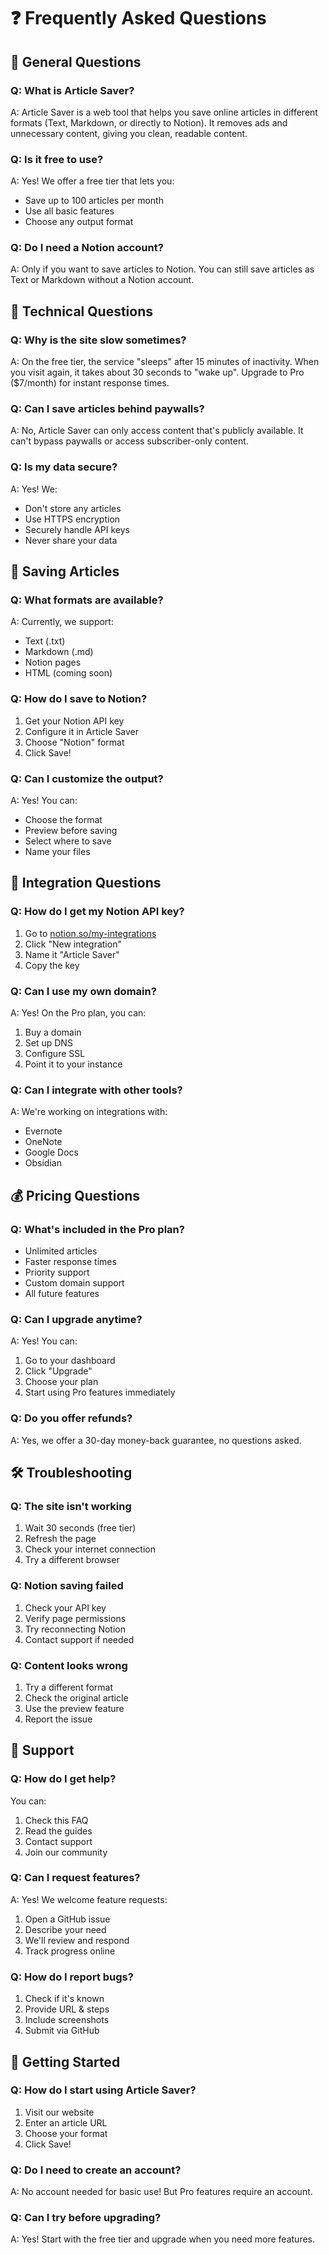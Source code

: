 # ❓ Frequently Asked Questions

## 🌟 General Questions

### Q: What is Article Saver?
A: Article Saver is a web tool that helps you save online articles in different formats (Text, Markdown, or directly to Notion). It removes ads and unnecessary content, giving you clean, readable content.

### Q: Is it free to use?
A: Yes! We offer a free tier that lets you:
- Save up to 100 articles per month
- Use all basic features
- Choose any output format

### Q: Do I need a Notion account?
A: Only if you want to save articles to Notion. You can still save articles as Text or Markdown without a Notion account.

## 🔧 Technical Questions

### Q: Why is the site slow sometimes?
A: On the free tier, the service "sleeps" after 15 minutes of inactivity. When you visit again, it takes about 30 seconds to "wake up". Upgrade to Pro ($7/month) for instant response times.

### Q: Can I save articles behind paywalls?
A: No, Article Saver can only access content that's publicly available. It can't bypass paywalls or access subscriber-only content.

### Q: Is my data secure?
A: Yes! We:
- Don't store any articles
- Use HTTPS encryption
- Securely handle API keys
- Never share your data

## 💾 Saving Articles

### Q: What formats are available?
A: Currently, we support:
- Text (.txt)
- Markdown (.md)
- Notion pages
- HTML (coming soon)

### Q: How do I save to Notion?
1. Get your Notion API key
2. Configure it in Article Saver
3. Choose "Notion" format
4. Click Save!

### Q: Can I customize the output?
A: Yes! You can:
- Choose the format
- Preview before saving
- Select where to save
- Name your files

## 🔄 Integration Questions

### Q: How do I get my Notion API key?
1. Go to [notion.so/my-integrations](https://www.notion.so/my-integrations)
2. Click "New integration"
3. Name it "Article Saver"
4. Copy the key

### Q: Can I use my own domain?
A: Yes! On the Pro plan, you can:
1. Buy a domain
2. Set up DNS
3. Configure SSL
4. Point it to your instance

### Q: Can I integrate with other tools?
A: We're working on integrations with:
- Evernote
- OneNote
- Google Docs
- Obsidian

## 💰 Pricing Questions

### Q: What's included in the Pro plan?
- Unlimited articles
- Faster response times
- Priority support
- Custom domain support
- All future features

### Q: Can I upgrade anytime?
A: Yes! You can:
1. Go to your dashboard
2. Click "Upgrade"
3. Choose your plan
4. Start using Pro features immediately

### Q: Do you offer refunds?
A: Yes, we offer a 30-day money-back guarantee, no questions asked.

## 🛠️ Troubleshooting

### Q: The site isn't working
1. Wait 30 seconds (free tier)
2. Refresh the page
3. Check your internet connection
4. Try a different browser

### Q: Notion saving failed
1. Check your API key
2. Verify page permissions
3. Try reconnecting Notion
4. Contact support if needed

### Q: Content looks wrong
1. Try a different format
2. Check the original article
3. Use the preview feature
4. Report the issue

## 🤝 Support

### Q: How do I get help?
You can:
1. Check this FAQ
2. Read the guides
3. Contact support
4. Join our community

### Q: Can I request features?
A: Yes! We welcome feature requests:
1. Open a GitHub issue
2. Describe your need
3. We'll review and respond
4. Track progress online

### Q: How do I report bugs?
1. Check if it's known
2. Provide URL & steps
3. Include screenshots
4. Submit via GitHub

## 🚀 Getting Started

### Q: How do I start using Article Saver?
1. Visit our website
2. Enter an article URL
3. Choose your format
4. Click Save!

### Q: Do I need to create an account?
A: No account needed for basic use! But Pro features require an account.

### Q: Can I try before upgrading?
A: Yes! Start with the free tier and upgrade when you need more features. 